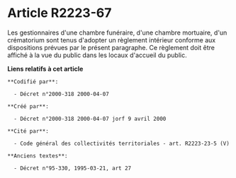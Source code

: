 # Article R2223-67

Les gestionnaires d'une chambre funéraire, d'une chambre mortuaire, d'un crématorium sont tenus d'adopter un règlement
intérieur conforme aux dispositions prévues par le présent paragraphe. Ce règlement doit être affiché à la vue du public dans
les locaux d'accueil du public.

**Liens relatifs à cet article**

	**Codifié par**:

	  - Décret n°2000-318 2000-04-07

	**Créé par**:

	  - Décret n°2000-318 2000-04-07 jorf 9 avril 2000

	**Cité par**:

	  - Code général des collectivités territoriales - art. R2223-23-5 (V)

	**Anciens textes**:

	  - Décret n°95-330, 1995-03-21, art 27

